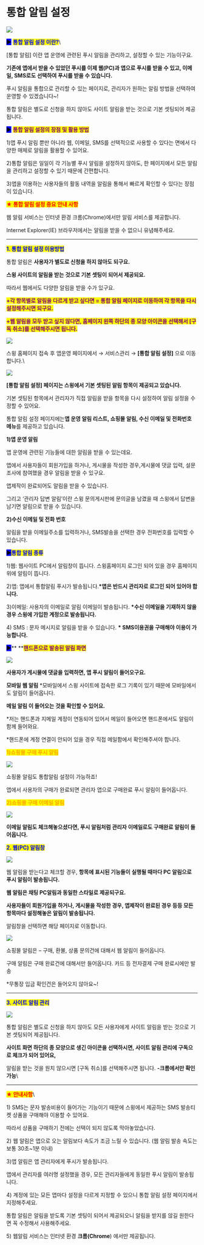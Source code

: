 # 통합 알림 설정

![](https://wp.swing2app.co.kr/wp-content/uploads/2018/10/%ED%86%B5%ED%95%A9%EC%95%8C%EB%A6%BC%EC%A0%9C%EB%AA%A9.png)

<mark style="background-color:blue;">**▶**</mark> <mark style="color:blue;">**통합 알림 설정 이란?**</mark>\


\[통합 알림] 이란 앱 운영에 관련된 푸시 알림을 관리하고, 설정할 수 있는 기능이구요.

**기존에 앱에서 받을 수 있었던 푸시를 이제 웹(PC)과 앱으로 푸시를 받을 수 있고, 이메일, SMS로도 선택하여 푸시를 받을 수 있습니다.**

푸시 알림을 통합으로 관리할 수 있는 페이지로, 관리자가 원하는 알림 방법을 선택하여 운영할 수 있겠습니다\~!

통합 알림은 별도로 신청을 하지 않아도 사이트 알림을 받는 것으로 기본 셋팅되어 제공됩니다.

<mark style="background-color:blue;">**▶**</mark> <mark style="color:purple;">**통합 알림 설정의 장점 및 활용 방법**</mark>

1\)앱 푸시 알림 뿐만 아니라 웹, 이메일, SMS를 선택적으로 사용할 수 있다는 면에서 다양한 매체로 알림을 활용할 수 있어요.

2\)통합 알림은 일일이 각 기능별 푸시 알림을 설정하지 않아도, 한 페이지에서 모든 알림을 관리하고 설정할 수 있기 때문에 간편합니다.

3\)앱을 이용하는 사용자들의 활동 내역을 알림을 통해서 빠르게 확인할 수 있다는 장점이 있습니다.

<mark style="color:red;">**★ 통합 알림 설정 중요 안내 사항**</mark>

웹 알림 서비스는 인터넷 환경 크롬(Chrome)에서만 알림 서비스를 제공합니다.

Internet Explorer(IE) 브라우저에서는 알림을 받을 수 없으니 유념해주세요.

***

<mark style="color:blue;">**1. 통합 알림 설정 이용방법**</mark>

통합 알림은 **사용자가 별도로 신청을 하지 않아도 되구요.**

**스윙 사이트의 알림을 받는 것으로 기본 셋팅이 되어서 제공되요.**

따라서 웹에서도 다양한 알림을 받을 수가 있구요.

<mark style="color:purple;">**+각 항목별로 알림을 다르게 받고 싶다면 =  통합 알림 페이지로 이동하여 각 항목을 다시 설정해주시면 되구요.**</mark>

<mark style="color:purple;">**+웹 알림을 모두 받고 싶지 않다면,  홈페이지 왼쪽 하단의 종 모양 아이콘을 선택해서 \[구독 취소]를 선택해주시면 됩니다.**</mark>

![](https://wp.swing2app.co.kr/wp-content/uploads/2018/10/%ED%86%B5%ED%95%A9%EC%95%8C%EB%A6%BC1.png)

스윙 홈페이지 접속 후 앱운영 페이지에서 → 서비스관리 → **\[통합 알림 설정]** 으로 이동합니다.\


![](https://wp.swing2app.co.kr/wp-content/uploads/2018/10/2019-%ED%86%B5%ED%95%A9%EC%95%8C%EB%A6%BC%EC%84%A4%EC%A0%95.png)

**\[통합 알림 설정] 페이지는 스윙에서 기본 셋팅된 알림 항목이 제공되고 있습니다.**

기본 셋팅된 항목에서 관리자가 직접 알림을 받을 항목을 다시 설정하여 알림 설정을 수정할 수 있어요.

통합 알림 설정 페이지에는**앱 운영 알림 리스트, 쇼핑몰 알림, 수신 이메일 및 전화번호 메뉴**를 제공하고 있습니다.

**1)앱 운영 알림**

앱 운영에 관련된 기능들에 대한 알림을 받을 수 있는데요.

앱에서 사용자들이 회원가입을 하거나, 게시물을 작성한 경우,게시물에 댓글 입력, 설문조사에 참여했을 경우 알림을 받을 수 있구요.

앱제작이 완료되어도 알림을 받을 수 있습니다.

그리고 ‘관리자 답변 알림’이란 스윙 문의게시판에 문의글을 남겼을 때 스윙에서 답변을 남기면 알림으로 받을 수 있습니다.

**2)수신 이메일 및 전화 번호**

알림을 받을 이메일주소를 입력하거나, SMS발송을 선택한 경우 전화번호를 입력할 수 있습니다.



<mark style="background-color:blue;">**▶**</mark><mark style="color:blue;">**통합 알림 종류**</mark>

1\)웹: 웹사이트 PC에서 알림창이 뜹니다. 스윙홈페이지 로그인 되어 있을 경우 홈페이지 위에 알림이 뜹니다.

2\)앱: 앱에서 통합알림 푸시가 발송됩니다.**\*앱은 반드시 관리자로 로그인 되어 있어야 합니다.**

3\)이메일: 사용자의 이메일로 알림 이메일이 발송됩니다. **\*수신 이메일을 기재하지 않을 경우 스윙에 가입한 계정으로 발송됩니다.**

4\) SMS : 문자 메시지로 알림을 받을 수 있습니다. **\* SMS이용권을 구매해야 이용이 가능합니다.**

<mark style="background-color:blue;">**▶**</mark>** **<mark style="color:purple;">**핸드폰으로 발송된 알림 화면**</mark>

![](https://wp.swing2app.co.kr/wp-content/uploads/2018/10/2019-%ED%86%B5%ED%95%A9%EC%95%8C%EB%A6%BC%EC%84%A4%EC%A0%952.png)

**사용자가 게시물에 댓글을 입력하면, 앱 푸시 알림이 들어오구요.**

**모바일 웹 알림** \*모바일에서 스윙 사이트에 접속한 로그 기록이 있기 때문에 모바일에서도 알림이 들어옵니다.

**메일 알림 이 들어오는 것을 확인할 수 있어요.**

\*저는 핸드폰과 지메일 계정이 연동되어 있어서 메일이 들어오면 핸드폰에서도 알림이 함께 들어와요.

\*핸드폰에 계정 연결이 안되어 있을 경우 직접 메일함에서 확인해주셔야 합니다.



<mark style="color:orange;">**1)쇼핑몰 구매 푸시 알림**</mark>

![](https://wp.swing2app.co.kr/wp-content/uploads/2018/10/%EA%B5%AC%EB%A7%A4%ED%91%B8%EC%8B%9C%EC%95%8C%EB%A6%BC.png)

쇼핑몰 알림도 통합알림 설정이 가능하죠!

앱에서 사용자의 구매가 완료되면 관리자 앱으로 구매완료 푸시 알림이 들어옵니다.



<mark style="color:orange;">**2)쇼핑몰 구매 이메일 알림**</mark>

![](https://wp.swing2app.co.kr/wp-content/uploads/2018/10/%EA%B5%AC%EB%A7%A4%EC%9D%B4%EB%A9%94%EC%9D%BC%EC%95%8C%EB%A6%BC.png)

**이메일 알림도 체크해놓으셨다면, 푸시 알림처럼 관리자 이메일로도 구매완료 알림이 들어옵니다.**



<mark style="color:blue;">**2. 웹(PC) 알림창**</mark>

![](https://s3.ap-northeast-2.amazonaws.com/swing2bucket/resource/image/help/cf72e4f1c0c3d103a855b3797e449b20.png)

웹 알림을 받는다고 체크할 경우, **항목에 표시된 기능들이 실행될 때마다 PC 알림으로 푸시 알림이 발송됩니다.**

**웹 알림은 채팅 PC알림과 동일한 스타일로 제공되구요.**&#x20;

**사용자들이 회원가입을 하거나, 게시물을 작성한 경우, 앱제작이 완료된 경우 등등 모든 항목마다 설정해놓은 알림이 발송됩니다.**

알림창을 선택하면 해당 페이지로 이동합니다.



![](https://wp.swing2app.co.kr/wp-content/uploads/2018/10/%ED%86%B5%ED%95%A9%EC%95%8C%EB%A6%BC-20.06.png)

쇼핑몰 알림은 – 구매, 환불, 상품 문의건에 대해서 웹 알림이 들어옵니다.

구매 알림은 구매 완료건에 대해서만 들어옵니다. 카드 등 전자결제 구매 완료시에만 발송

\*무통장 입금 확인건은 들어오지 않아요\~!

***

<mark style="color:blue;">**3. 사이트 알림 관리**</mark>

![](https://s3.ap-northeast-2.amazonaws.com/swing2bucket/resource/image/help/da7fc2b52d83b9a5bc41a047718ac250.png)

통합 알림은 별도로 신청을 하지 않아도 모든 사용자에게 사이트 알림을 받는 것으로 기본 셋팅되어 제공됩니다.

**사이트 화면 하단의 종 모양으로 생긴 아이콘을 선택하시면, 사이트 알림 관리에 구독으로 체크가 되어 있어요,**

알림을 받는 것을 원치 않으시면 \[구독 취소]를 선택해주시면 됩니다. **-크롬에서만 확인 가능**\


***

<mark style="color:red;">**★ 안내사항**</mark>\


1\) SMS는 문자 발송비용이 들어가는 기능이기 때문에 스윙에서 제공하는 SMS 발송티켓 상품을 구매해야 이용할 수 있어요.

따라서 상품을 구매하기 전에는 선택이 되지 않도록 막아놓았습니다.

2\) 웹 알림은 앱으로 오는 알림보다 속도가 조금 느릴 수 있습니다. (웹 알림 발송 속도는 보통 30초\~1분 이내)

3\)앱 알림은 앱 관리자에게 푸시가 발송됩니다.

앱에서 관리자를 여러명 설정했을 경우, 모든 관리자들에게 동일한 푸시 알림이 발송됩니다.

4\) 계정에 있는 모든 앱마다 설정을 다르게 지정할 수 있으니 통합 알림 설정 페이지에서 지정해주세요.

통합 알림은 알림을 받도록 기본 셋팅이 되어서 제공되오니 알림을 받지를 않길 원한다면 꼭 수정해서 사용해주세요.

5\) 웹알림 서비스는 인터넷 환경 **크롬(Chrome**) 에서만 제공됩니다.
